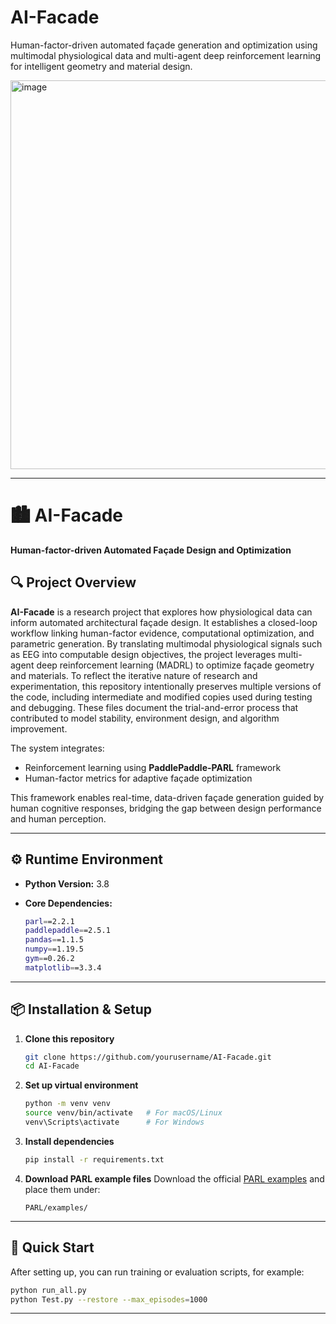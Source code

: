 # AI-Facade
Human-factor-driven automated façade generation and optimization using multimodal physiological data and multi-agent deep reinforcement learning for intelligent geometry and material design.

<img width="1088" height="622" alt="image" src="https://github.com/user-attachments/assets/9160144b-d914-44c8-83be-06b989057230" />

---
# 🏙️ AI-Facade

**Human-factor-driven Automated Façade Design and Optimization**

## 🔍 Project Overview

**AI-Facade** is a research project that explores how physiological data can inform automated architectural façade design. It establishes a closed-loop workflow linking human-factor evidence, computational optimization, and parametric generation. By translating multimodal physiological signals such as EEG into computable design objectives, the project leverages multi-agent deep reinforcement learning (MADRL) to optimize façade geometry and materials. To reflect the iterative nature of research and experimentation, this repository intentionally preserves multiple versions of the code, including intermediate and modified copies used during testing and debugging. These files document the trial-and-error process that contributed to model stability, environment design, and algorithm improvement.

The system integrates:

* Reinforcement learning using **PaddlePaddle-PARL** framework
* Human-factor metrics for adaptive façade optimization

This framework enables real-time, data-driven façade generation guided by human cognitive responses, bridging the gap between design performance and human perception.

---

## ⚙️ Runtime Environment

* **Python Version:** 3.8
* **Core Dependencies:**

  ```bash
  parl==2.2.1
  paddlepaddle==2.5.1
  pandas==1.1.5
  numpy==1.19.5
  gym==0.26.2
  matplotlib==3.3.4
  ```

---

## 📦 Installation & Setup

1. **Clone this repository**

   ```bash
   git clone https://github.com/yourusername/AI-Facade.git
   cd AI-Facade
   ```

2. **Set up virtual environment**

   ```bash
   python -m venv venv
   source venv/bin/activate   # For macOS/Linux
   venv\Scripts\activate      # For Windows
   ```

3. **Install dependencies**

   ```bash
   pip install -r requirements.txt
   ```

4. **Download PARL example files**
   Download the official [PARL examples](https://github.com/PaddlePaddle/PARL/tree/develop/examples) and place them under:

   ```
   PARL/examples/
   ```

---

## 🚀 Quick Start

After setting up, you can run training or evaluation scripts, for example:

```bash
python run_all.py
python Test.py --restore --max_episodes=1000
```

---


